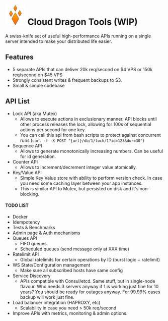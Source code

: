 # ![cd](cd.png) Cloud Dragon Tools  (WIP)

A swiss-knife set of useful high-performance APIs running on a single server intended to make your distributed life easier.


## Features
* 5 separate APIs that can deliver 20k req/second on $4 VPS or 150k req/second on $45 VPS
* Strongly consistent writes & frequent backups to S3.
* Small & simple codebase 

## API List
* Lock API (aka Mutex)
    * Allows to execute actions in exclusionary manner.  API blocks until other process releases the lock, allowing for 100s of sequential actions per second for one key.
    * You can call this api from bash scripts to protect against concurrent runs (`curl -f -X POST "{url}/db/1/lock/1?id=123&dur=30"`)
* Sequence API
    * Allows to generate monotonically increasing numbers. Can be useful for id generation.
* Counter API
    * Allows to increment/decrement integer value atomically. 
* Key/Value API
    * Simple Key Value store with ability to perform version check. In case you need some caching layer between your app instances.
    * This is similar API to Mutex, but persisted on disk and it's non-blocking. 

#### TODO LIST
* Docker
* Idempotency
* Tests & Benchmarks
* Admin page & Auth mechanisms
* Queues API
    * FIFO queues
    * Scheduled queues (send message only at XXX time)
* Ratelimit API
    * Global ratelimits for certain operations by ID (burst logic + ratelimit)
* WS State/Configuration management
    * Make sure all subscribed hosts have same config
* Service Discovery
    * APIs compatible with Consul/etcd. Same stuff, but in single-node flavour. Who needs 3 servers anyway if 1 is working just fine for 10 years? You should be ready for outages anyway. For 99.99% cases backup will work just fine.
* Load balancer integration (HAPROXY, etc)
    * Scalability in case you need > 50k req/second
* Improve APIs with metrics, monitoring & admin options.

